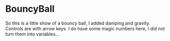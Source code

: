 # BouncyBall
So this is a little show of a bouncy ball, I added damping and gravity. Controls are with arrow keys. I do have some magic numbers here, I did not turn them into variables...
